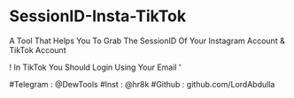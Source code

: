 # SessionID-Insta-TikTok
A Tool That Helps You To Grab The SessionID Of Your Instagram Account & TikTok Account

! In TikTok You Should Login Using Your Email '

#Telegram : @DewTools
#Inst : @hr8k
#Github : github.com/LordAbdulla
